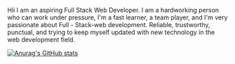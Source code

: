 Hii
I am an aspiring Full Stack Web Developer. 
I am a hardworking person who can work under pressure, I'm a fast learner, a team player, and I'm very passionate about Full - Stack-web development.  Reliable, trustworthy, punctual, and trying to keep myself updated with new technology in the web development field.


[![Anurag's GitHub stats](https://github-readme-stats.vercel.app/api?username=Abhijeetsinha471)](https://github.com/anuraghazra/github-readme-stats)

